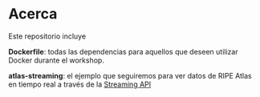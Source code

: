 # Acerca

Este repositorio incluye

**Dockerfile**: todas las dependencias para aquellos que deseen utilizar Docker durante el workshop.

**atlas-streaming**: el ejemplo que seguiremos para ver datos de RIPE Atlas en tiempo real a través de la [Streaming API](https://atlas.ripe.net/docs/result-streaming/)

